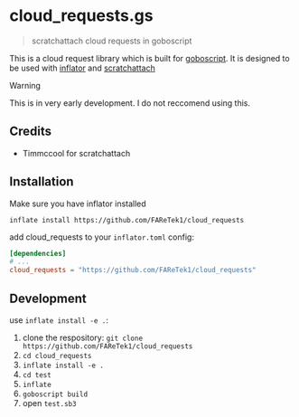 # cloud_requests.gs

> scratchattach cloud requests in goboscript

This is a cloud request library which is built for [goboscript](https://github.com/aspizu/goboscript).
It is designed to be used with [inflator](https://github.com/faretek1/inflator) and [scratchattach](https://github.com/timMcCool/scratchattach/)

> [!WARNING]
> This is in very early development. I do not reccomend using this.

## Credits

- Timmccool for scratchattach

## Installation

Make sure you have inflator installed

`inflate install https://github.com/FAReTek1/cloud_requests`

add cloud_requests to your `inflator.toml` config:
```toml
[dependencies]
# ...
cloud_requests = "https://github.com/FAReTek1/cloud_requests"
```

## Development

use `inflate install -e .`:

1. clone the respository: `git clone https://github.com/FAReTek1/cloud_requests`
2. `cd cloud_requests`
3. `inflate install -e .`
4. `cd test`
5. `inflate`
6. `goboscript build`
7. open `test.sb3`
